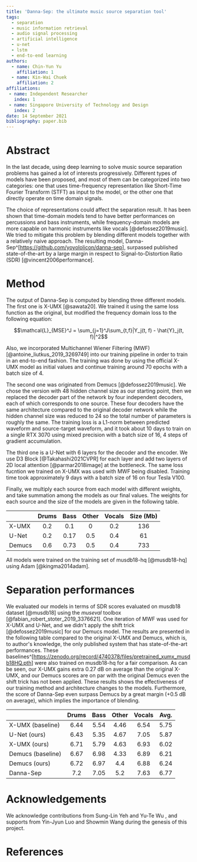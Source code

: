 ```yaml
---
title: 'Danna-Sep: the ultimate music source separation tool'
tags:
  - separation
  - music information retrieval
  - audio signal processing
  - artificial intelligence
  - u-net
  - lstm
  - end-to-end learning
authors:
  - name: Chin-Yun Yu
    affiliation: 1
  - name: Kin-Wai Chuek
    affiliation: 2
affiliations:
 - name: Independent Researcher
   index: 1
 - name: Singapore University of Technology and Design
   index: 2
date: 14 September 2021
bibliography: paper.bib
---
```


# Abstract

In the last decade, using deep learning to solve music source separation problems has gained a lot of interests progressively. Different types of models have been proposed, and most of them can be categorized into two categories: one that uses time-frequency representation like Short-Time Fourier Transform (STFT) as input to the model, or the other one that directly operate on time domain signals. 

The choice of representations could affect the separation result. It has been shown that time-domain models tend to have better performances on percussions and bass instruments, while frequency-domain models are more capable on harmonic instruments like vocals [@defossez2019music]. We tried to mitigate this problem by blending different models together with a relatively naive approach. The resulting model, Danna-Sep^[<https://github.com/yoyololicon/danna-sep>], surpassed published state-of-the-art by a large margin in respect to Signal-to-Distortion Ratio (SDR) [@vincent2006performance]. 

# Method

The output of Danna-Sep is computed by blending three different models. The first one is X-UMX [@sawata20]. We trained it using the same loss function as the original, but modified the frequency domain loss to the following equation:

$$\mathcal{L}_{MSE}^J = \sum_{j=1}^J\sum_{t,f}|Y_j(t, f) - \hat{Y}_j(t, f)|^2$$

Also, we incorporated Multichannel Wiener Filtering (MWF)[@antoine_liutkus_2019_3269749] into our training pipeline in order to train in an end-to-end fashion. The training was done by using the official X-UMX model as initial values and continue training around 70 epochs with a batch size of 4.

The second one was originated from Demucs [@defossez2019music]. We chose the version with 48 hidden channel size as our starting point, then we replaced the decoder part of the network by four independent decoders, each of which corresponds to one source. These four decoders have the same architecture compared to the original decoder network while the hidden channel size was reduced to 24 so the total number of parameters is roughly the same. The training loss is a L1-norm between predicted waveform and source-target waveform, and it took about 10 days to train on a single RTX 3070 using mixed precision with a batch size of 16, 4 steps of gradient accumulation.

The third one is a U-Net with 6 layers for the decoder and the encoder. We use D3 Block [@Takahashi2021CVPR] for each layer and add two layers of 2D local attention [@parmar2018image] at the bottleneck. The same loss fucntion we trained on X-UMX was used with MWF being disabled. Training time took approximately 9 days with a batch size of 16 on four Tesla V100.

Finally, we multiply each source from each model with different weights, and take summation among the models as our final values. The weights for each source and the size of the models are given in the following table.

|         | Drums | Bass | Other | Vocals | Size (Mb) |
|---------|:-----:|:----:|:-----:|:------:|:---------:|
| X-UMX   | 0.2   | 0.1  | 0     | 0.2    | 136
| U-Net   | 0.2   | 0.17 | 0.5   | 0.4    | 61
| Demucs  | 0.6   | 0.73 | 0.5   | 0.4    | 733

All models were trained on the training set of musdb18-hq [@musdb18-hq] using Adam [@kingma2014adam]. 

# Separation performances

We evaluated our models in terms of SDR scores evaluated on musdb18 dataset [@musdb18] using the *museval* toolbox [@fabian_robert_stoter_2019_3376621]. One iteration of MWF was used for X-UMX and U-Net, and we didn't apply the shift trick [@defossez2019music] for our Demucs model. The results are presented in the following table compared to the original X-UMX and Demucs, which is, to author's knowledge, the only published system that has state-of-the-art performances. These baselines^[<https://zenodo.org/record/4740378/files/pretrained_xumx_musdb18HQ.pth>] were also trained on musdb18-hq for a fair comparison. As can be seen, our X-UMX gains extra 0.27 dB on average than the original X-UMX, and our Demucs scores are on par with the original Demucs even the shift trick has not been applied. These results shows the effectiveness of our training method and architecture changes to the models. Furthermore, the score of Danna-Sep even surpass Demucs by a great margin (+0.5 dB on average), which implies the importance of blending.

|         | Drums | Bass | Other | Vocals | Avg. |
|---------|:-----:|:----:|:-----:|:------:|:----:|
| X-UMX (baseline) | 6.44 | 5.54 | 4.46 | 6.54 | 5.75
| U-Net (ours) | 6.43 | 5.35 | 4.67 | 7.05 | 5.87
| X-UMX (ours) | 6.71 | 5.79 | 4.63 | 6.93 | 6.02
| Demucs (baseline) | 6.67 | 6.98 | 4.33 | 6.89 | 6.21 
| Demucs (ours) | 6.72 | 6.97 | 4.4 | 6.88 | 6.24
| Danna-Sep | 7.2 | 7.05 | 5.2 | 7.63 | 6.77


# Acknowledgements

We acknowledge contributions from Sung-Lin Yeh and Yu-Te Wu , and supports from Yin-Jyun Luo and Showmin Wang during the genesis of this project.

# References
